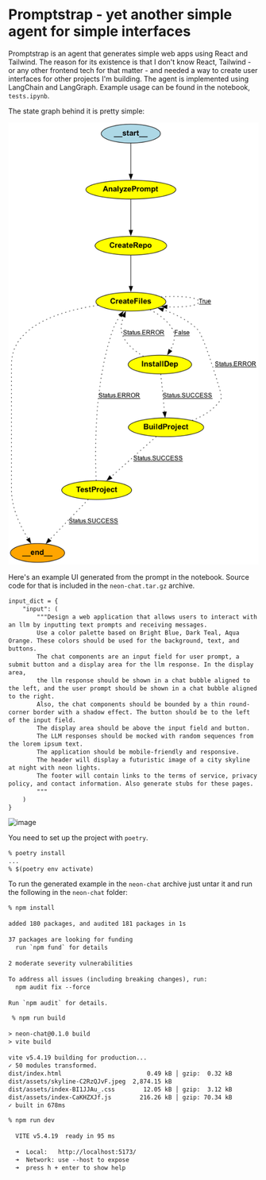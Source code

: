 # Promptstrap - yet another simple agent for simple interfaces

Promptstrap is an agent that generates simple web apps using React and Tailwind. The reason for its existence is that I don't know React, Tailwind - or any other frontend tech for that matter - and needed a way to create user interfaces for other projects I'm building. 
The agent is implemented using LangChain and LangGraph. Example usage can be found in the notebook, `tests.ipynb`.

The state graph behind it is pretty simple:

![image](https://raw.githubusercontent.com/bigfatfrodo/promptstrap/refs/heads/main/graph.png)


Here's an example UI generated from the prompt in the notebook. Source code for that is included in the `neon-chat.tar.gz` archive.

```
input_dict = {
    "input": (
        """Design a web application that allows users to interact with an llm by inputting text prompts and receiving messages.
        Use a color palette based on Bright Blue, Dark Teal, Aqua Orange. These colors should be used for the background, text, and buttons.
        The chat components are an input field for user prompt, a submit button and a display area for the llm response. In the display area,
        the llm response should be shown in a chat bubble aligned to the left, and the user prompt should be shown in a chat bubble aligned to the right.
        Also, the chat components should be bounded by a thin round-corner border with a shadow effect. The button should be to the left of the input field.
        The display area should be above the input field and button.
        The LLM responses should be mocked with random sequences from the lorem ipsum text.
        The application should be mobile-friendly and responsive.
        The header will display a futuristic image of a city skyline at night with neon lights.
        The footer will contain links to the terms of service, privacy policy, and contact information. Also generate stubs for these pages.
        """
    )
}
```

<img width="1708" alt="image" src="https://github.com/user-attachments/assets/e66ea093-9bcd-4b0d-a637-7adda2d80a3e" />

You need to set up the project with `poetry`. 
```
% poetry install
...
% $(poetry env activate)
```

To run the generated example in the `neon-chat` archive just untar it and run the following in the `neon-chat` folder:
```
% npm install

added 180 packages, and audited 181 packages in 1s

37 packages are looking for funding
  run `npm fund` for details

2 moderate severity vulnerabilities

To address all issues (including breaking changes), run:
  npm audit fix --force

Run `npm audit` for details.
```
```
 % npm run build

> neon-chat@0.1.0 build
> vite build

vite v5.4.19 building for production...
✓ 50 modules transformed.
dist/index.html                        0.49 kB │ gzip:  0.32 kB
dist/assets/skyline-C2RzQJvF.jpeg  2,874.15 kB
dist/assets/index-BI1JJAu_.css        12.05 kB │ gzip:  3.12 kB
dist/assets/index-CaKHZXJf.js        216.26 kB │ gzip: 70.34 kB
✓ built in 678ms
```
```
% npm run dev

  VITE v5.4.19  ready in 95 ms

  ➜  Local:   http://localhost:5173/
  ➜  Network: use --host to expose
  ➜  press h + enter to show help
```
